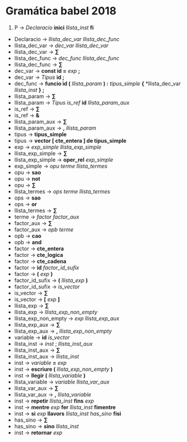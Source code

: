 # Gramática babel 2018

1. P -> *Declaracio* **inici** *llista\_inst* **fi**
* Declaracio -> *llista\_dec\_var* *llista\_dec\_func*
* llista\_dec\_var -> *dec\_var* *llista\_dec\_var*
* llista\_dec\_var -> **∑**
* llista\_dec\_func -> *dec\_func* *llista\_dec\_func*
* llista\_dec\_func -> **∑**
* dec\_var -> **const id =** *exp* **;**
* dec\_var -> *Tipus* **id ;**
* dec\_func -> **funcio id (** *llista\_param* **) :** *tipus\_simple* **{** *llista\_dec\_var *llista\_inst* **} ;**
* llista\_param -> **∑**
* llista\_param -> *Tipus* *is\_ref* **id** *llista\_param\_aux*
* is\_ref -> **∑**
* is\_ref -> **&**
* llista\_param\_aux -> **∑**
* llista\_param\_aux -> **,** *llista\_param*
* tipus -> **tipus\_simple**
* tipus -> **vector [ cte\_entera ] de tipus\_simple**
* exp -> *exp\_simple* *llista\_exp\_simple*
* llista\_exp\_simple -> **∑**
* llista\_exp\_simple -> **oper\_rel** *exp\_simple*
* exp\_simple -> *opu* *terme* *llista\_termes*
* opu -> **sao**
* opu -> **not**
* opu -> **∑**
* llista\_termes -> *ops* *terme* *llista_termes*
* ops -> **sao** 
* ops -> **or**
* llista\_termes -> **∑**
* terme -> *factor* *factor_aux*
* factor\_aux -> **∑**
* factor\_aux -> *opb* *terme*
* opb -> **cao**
* opb -> **and**
* factor -> **cte_entera**
* factor -> **cte_logica**
* factor -> **cte_cadena**
* factor -> **id** *factor\_id\_sufix*
* factor -> **(** *exp* **)**
* factor\_id\_sufix -> **(** *llista_exp* **)**
* factor\_id\_sufix -> *is_vector*
* is\_vector -> **∑**
* is\_vector -> **[** *exp* **]**
* llista\_exp -> **∑**
* llista\_exp -> *llista\_exp\_non\_empty*
* llista\_exp\_non\_empty -> *exp* *llista\_exp\_aux*
* llista\_exp\_aux -> **∑**
* llista\_exp\_aux -> **,** *llista\_exp\_non\_empty*
* variable -> **id** *is_vector* 
* llista\_inst -> *inst* ; *llista\_inst\_aux*
* llista\_inst\_aux -> **∑**
* llista\_inst\_aux -> *llista\_inst*
* inst -> *variable* **=** *exp*
* inst -> **escriure (** *llista\_exp\_non\_empty* **)**
* inst -> **llegir (** *llista_variable* **)**
* llista\_variable -> *variable* *llista\_var\_aux*
* llista\_var\_aux -> **∑**
* llista\_var\_aux -> **,** *llista_variable*
* inst -> **repetir** *llista_inst* **fins** *exp*
* inst -> **mentre** *exp* **fer** *llista_inst* **fimentre**
* inst -> **si** *exp* **llavors** *llista_inst* *has_sino* **fisi**
* has\_sino -> **∑**
* has\_sino -> **sino** *llista_inst*
* inst -> **retornar** *exp*
